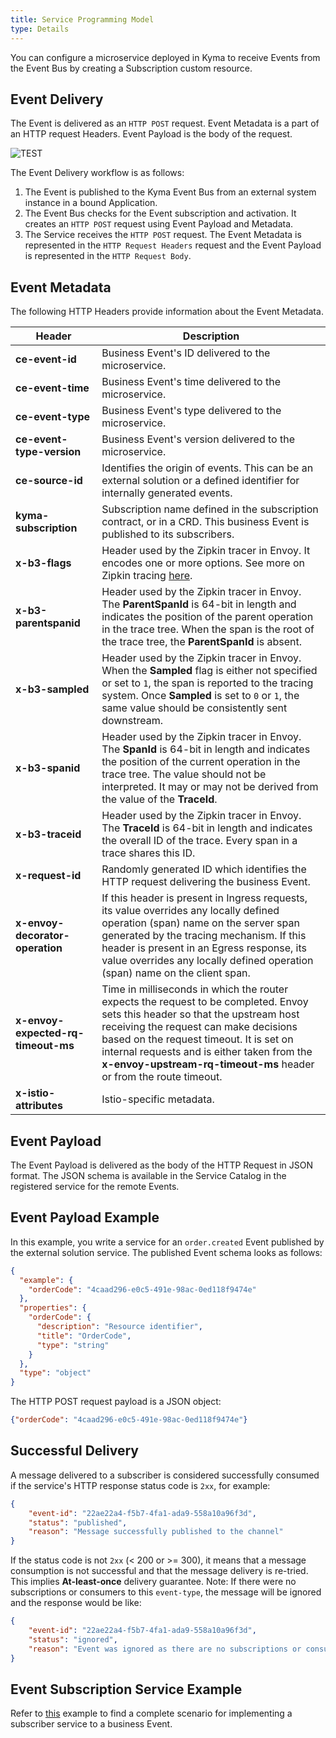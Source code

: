 ```yaml
---
title: Service Programming Model
type: Details
---
```


You can configure a microservice deployed in Kyma to receive Events from the Event Bus by creating a Subscription custom resource.

## Event Delivery

The Event is delivered as an `HTTP POST` request. Event Metadata is a part of an HTTP request Headers. Event Payload is the body of the request.

![TEST](./assets/service-programming-model.png)

The Event Delivery workflow is as follows:

1. The Event is published to the Kyma Event Bus from an external system instance in a bound Application.
2. The Event Bus checks for the Event subscription and activation. It creates an `HTTP POST` request using Event Payload and Metadata.
3. The Service receives the `HTTP POST` request. The Event Metadata is represented in the `HTTP Request Headers` request and the Event Payload is represented in the `HTTP Request Body`.

## Event Metadata

The following HTTP Headers provide information about the Event Metadata.

|Header| Description|
|------|--------|
| **ce-event-id** | Business Event's ID delivered to the microservice. |
| **ce-event-time** | Business Event's time delivered to the microservice. |
| **ce-event-type** | Business Event's type delivered to the microservice. |
| **ce-event-type-version** | Business Event's version delivered to the microservice. |
| **ce-source-id** | Identifies the origin of events. This can be an external solution or a defined identifier for internally generated events. |
| **kyma-subscription** | Subscription name defined in the subscription contract, or in a CRD. This business Event is published to its subscribers. |
| **x-b3-flags** | Header used by the Zipkin tracer in Envoy. It encodes one or more options. See more on Zipkin tracing [here](https://github.com/openzipkin/b3-propagation). |
| **x-b3-parentspanid** | Header used by the Zipkin tracer in Envoy. The **ParentSpanId** is 64-bit in length and indicates the position of the parent operation in the trace tree. When the span is the root of the trace tree, the **ParentSpanId** is absent. |
| **x-b3-sampled** | Header used by the Zipkin tracer in Envoy. When the **Sampled** flag is either not specified or set to `1`, the span is reported to the tracing system. Once **Sampled** is set to `0` or `1`, the same value should be consistently sent downstream. |
| **x-b3-spanid** | Header used by the Zipkin tracer in Envoy. The **SpanId** is 64-bit in length and indicates the position of the current operation in the trace tree. The value should not be interpreted. It may or may not be derived from the value of the **TraceId**. |
| **x-b3-traceid** | Header used by the Zipkin tracer in Envoy. The **TraceId** is 64-bit in length and indicates the overall ID of the trace. Every span in a trace shares this ID. |
| **x-request-id** | Randomly generated ID which identifies the HTTP request delivering the business Event. |
| **x-envoy-decorator-operation** | If this header is present in Ingress requests, its value overrides any locally defined operation (span) name on the server span generated by the tracing mechanism. If this header is present in an Egress response, its value overrides any locally defined operation (span) name on the client span. |
| **x-envoy-expected-rq-timeout-ms** | Time in milliseconds in which the router expects the request to be completed. Envoy sets this header so that the upstream host receiving the request can make decisions based on the request timeout. It is set on internal requests and is either taken from the **x-envoy-upstream-rq-timeout-ms** header or from the route timeout. |
| **x-istio-attributes** | Istio-specific metadata. |

## Event Payload

The Event Payload is delivered as the body of the HTTP Request in JSON format. The JSON schema is available in the Service Catalog in the registered service for the remote Events.

## Event Payload Example

In this example, you write a service for an `order.created` Event published by the external solution service. The published Event schema looks as follows:

```json
{
  "example": {
    "orderCode": "4caad296-e0c5-491e-98ac-0ed118f9474e"
  },
  "properties": {
    "orderCode": {
      "description": "Resource identifier",
      "title": "OrderCode",
      "type": "string"
    }
  },
  "type": "object"
}
```

The HTTP POST request payload is a JSON object:

```json
{"orderCode": "4caad296-e0c5-491e-98ac-0ed118f9474e"}
```

## Successful Delivery

A message delivered to a subscriber is considered successfully consumed if the service's HTTP response status code is
`2xx`, for example:
```json
{
    "event-id": "22ae22a4-f5b7-4fa1-ada9-558a10a96f3d",
    "status": "published",
    "reason": "Message successfully published to the channel"
}
```
If the status code is not `2xx` (< 200 or >= 300), it means that a message consumption is not successful and
that the message delivery is re-tried. This implies **At-least-once** delivery guarantee.
Note: If there were no subscriptions or consumers to this `event-type`, the message will be ignored and the response
would be like:
```json
{
    "event-id": "22ae22a4-f5b7-4fa1-ada9-558a10a96f3d",
    "status": "ignored",
    "reason": "Event was ignored as there are no subscriptions or consumers configured for this event"
}
```

## Event Subscription Service Example

Refer to [this](https://github.com/kyma-project/examples/tree/master/event-subscription/service) example to find a complete scenario for implementing a subscriber service to a business Event.
